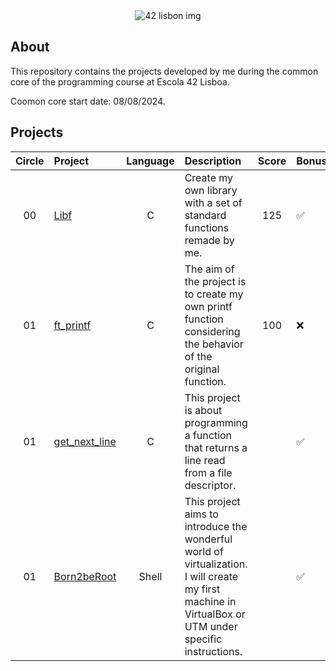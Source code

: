 <div align = "center">

  <img src = "https://www.vangproperties.com/media/3830/42lisboa.jpg?preset=imageWithTextInsideText" alt = "42 lisbon img">
</div>

## About
This repository contains the projects developed by me during the common core of the programming course at Escola 42 Lisboa.

Coomon core start date: 08/08/2024.

## Projects

<div align= "center">

| Circle | Project | Language | Description | Score | Bonus | Date |
| :---: | :--- | :---: | :--- | :---: |:--- |:--- |
| 00 | [Libf](https://github.com/MargaridaIFM/Libft) | C | Create my own library with a set of standard functions remade by me. | 125 | ✅| 18/04/2024 |
| 01 | [ft_printf](https://github.com/MargaridaIFM/Printf) | C | The aim of the project is to create my own printf function considering the behavior of the original function. | 100  | ❌ | 19/04/2024 |
| 01 | [get_next_line](https://github.com/MargaridaIFM/get_next_line) | C | This project is about programming a function that returns a line read from a file descriptor.| | ✅ | |
| 01 | [Born2beRoot](https://github.com/MargaridaIFM/Born2beRoot) | Shell | This project aims to introduce the wonderful world of virtualization. I will create my first machine in VirtualBox or UTM under specific instructions.| | ✅  | |

</div>
